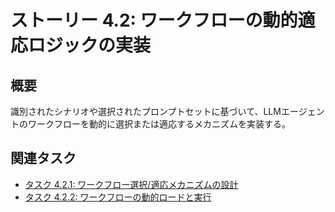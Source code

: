 # ストーリー 4.2: ワークフローの動的適応ロジックの実装

## 概要

識別されたシナリオや選択されたプロンプトセットに基づいて、LLMエージェントのワークフローを動的に選択または適応するメカニズムを実装する。

## 関連タスク

*   [タスク 4.2.1: ワークフロー選択/適応メカニズムの設計](task_4_2_1_design_workflow_selection_adaptation_mechanism.md)
*   [タスク 4.2.2: ワークフローの動的ロードと実行](task_4_2_2_dynamically_load_and_execute_workflows.md)
